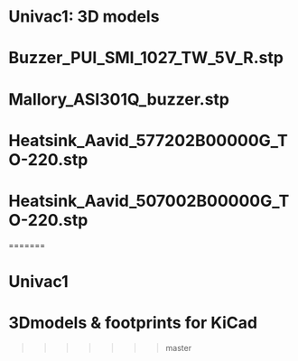 # Univac1: 3D models 
# Buzzer_PUI_SMI_1027_TW_5V_R.stp
# Mallory_ASI301Q_buzzer.stp
# Heatsink_Aavid_577202B00000G_TO-220.stp
# Heatsink_Aavid_507002B00000G_TO-220.stp
=======
# Univac1
# 3Dmodels & footprints for KiCad
>>>>>>> master
